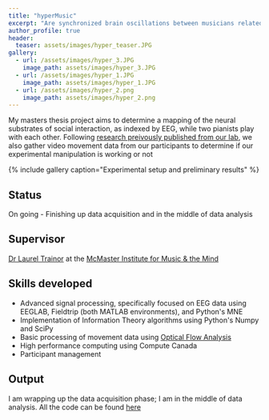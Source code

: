 ```yaml
---
title: "hyperMusic"
excerpt: "Are synchronized brain oscillations between musicians related to social coordination? Or are they just a by-product of shared perception? **[GitHub Repository](https://github.com/neurohazardous/hyperMusic)**"
author_profile: true
header:
  teaser: assets/images/hyper_teaser.JPG
gallery:
  - url: /assets/images/hyper_3.JPG
    image_path: assets/images/hyper_3.JPG
  - url: /assets/images/hyper_1.JPG
    image_path: assets/images/hyper_1.JPG
  - url: /assets/images/hyper_2.png
    image_path: assets/images/hyper_2.png
---
```


My masters thesis project aims to determine a mapping of the neural substrates of social interaction, as indexed by EEG, while two pianists play with each other. Following [research preivously published from our lab](http://www.pnas.org/content/early/2017/05/02/1617657114.short), we also gather video movement data from our participants to determine if our experimental manipulation is working or not

{% include gallery caption="Experimental setup and preliminary results" %}

## Status
On going - Finishing up data acquisition and in the middle of data analysis

## Supervisor
[Dr Laurel Trainor](https://trainorlab.mcmaster.ca/people/ljt) at the [McMaster Institute for Music & the Mind](https://mimm.mcmaster.ca/)

## Skills developed
* Advanced signal processing, specifically focused on EEG data using EEGLAB, Fieldtrip (both MATLAB environments), and Python's MNE
* Implementation of Information Theory algorithms using Python's Numpy and SciPy 
* Basic processing of movement data using [Optical Flow Analysis](https://www.cefala.org/FlowAnalyzer/)
* High performance computing using Compute Canada
* Participant management 

## Output
I am wrapping up the data acquisition phase; I am in the middle of data analysis. All the code can be found [here](https://github.com/neurohazardous/hyperMusic)

